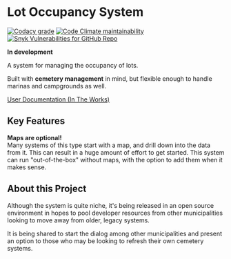 # Lot Occupancy System

[![Codacy grade](https://img.shields.io/codacy/grade/87f68ffeb2524c1fb0991d544e6afffb)](https://app.codacy.com/gh/cityssm/lot-occupancy-system/dashboard?branch=main)
[![Code Climate maintainability](https://img.shields.io/codeclimate/maintainability/cityssm/lot-occupancy-system)](https://codeclimate.com/github/cityssm/lot-occupancy-system)
[![Snyk Vulnerabilities for GitHub Repo](https://img.shields.io/snyk/vulnerabilities/github/cityssm/lot-occupancy-system)](https://app.snyk.io/org/cityssm/project/ea456d07-9674-4c74-b3d1-1452a8183153)

**In development**

A system for managing the occupancy of lots.

Built with **cemetery management** in mind, but flexible enough to handle marinas and campgrounds as well.

[User Documentation (In The Works)](docs/)

## Key Features

**Maps are optional!**<br />
Many systems of this type start with a map, and drill down into the data from it.
This can result in a huge amount of effort to get started.
This system can run "out-of-the-box" without maps, with the option to add them when it makes sense.

## About this Project

Although the system is quite niche, it's being released in an open source environment in hopes to pool developer resources from other municipalities looking to move away from older, legacy systems.

It is being shared to start the dialog among other municipalities and present an option to those who may be looking to refresh their own cemetery systems.